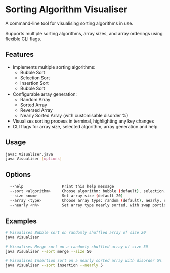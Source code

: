 # Sorting Algorithm Visualiser

A command-line tool for visualising sorting algorithms in use.

Supports multiple sorting algorithms, array sizes, and array orderings using flexible CLI flags.

## Features

- Implements multiple sorting algorithms:
  - Bubble Sort
  - Selection Sort
  - Insertion Sort
  - Bubble Sort
- Configurable array generation:
  - Random Array
  - Sorted Array
  - Reversed Array
  - Nearly Sorted Array (with customisable disorder %)
- Visualises sorting process in terminal, highlighting any key changes
- CLI flags for array size, selected algorithm, array generation and help 

## Usage
```bash
javac Visualiser.java
java Visualiser [options]
```

## Options
```bash
  --help                 Print this help message
  --sort <algorithm>     Choose algorithm: bubble (default), selection, insertion, merge
  --size <num>           Set array size (default 20)
  --array <type>         Choose array type: random (default), nearly, sorted, reversed
  --nearly <n%>          Set array type nearly sorted, with swap portion n% (default 10%)
```

## Examples

```bash
# Visualises Bubble sort on randomly shuffled array of size 20
java Visualiser 

# Visualises Merge sort on a randomly shuffled array of size 50
java Visualiser --sort merge --size 50

# Visualises Insertion sort on a nearly sorted array with disorder 5%
java Visualiser --sort insertion --nearly 5
```
